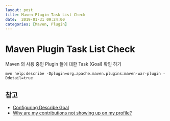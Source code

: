 ```yaml
---
layout: post
title: Maven Plugin Task List Check
date:  2019-01-31 09:24:00 
categories: [Maven, Plugin]
---
```

# Maven Plugin Task List Check

Maven 의 사용 중인 Plugin 들에 대한 Task (Goal) 확인 하기

```text
mvn help:describe -Dplugin=org.apache.maven.plugins:maven-war-plugin -Ddetail=true
```


## 참고
- [Configuring Describe Goal](https://maven.apache.org/plugins-archives/maven-help-plugin-LATEST/examples/describe-configuration.html)
- [Why are my contributions not showing up on my profile?](https://www.baeldung.com/maven-goals-phases)

